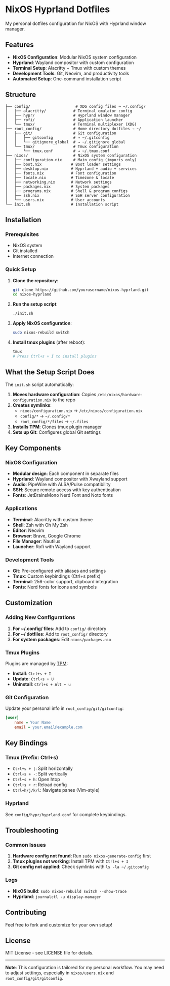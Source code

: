 # NixOS Hyprland Dotfiles

My personal dotfiles configuration for NixOS with Hyprland window manager.

## Features

- **NixOS Configuration**: Modular NixOS system configuration
- **Hyprland**: Wayland compositor with custom configuration
- **Terminal Setup**: Alacritty + Tmux with custom themes
- **Development Tools**: Git, Neovim, and productivity tools
- **Automated Setup**: One-command installation script

## Structure

```
├── config/                    # XDG config files → ~/.config/
│   ├── alacritty/            # Terminal emulator config
│   ├── hypr/                 # Hyprland window manager
│   ├── rofi/                 # Application launcher
│   └── tmux/                 # Terminal multiplexer (XDG)
├── root_config/              # Home directory dotfiles → ~/
│   ├── git/                  # Git configuration
│   │   ├── gitconfig         # → ~/.gitconfig
│   │   └── gitignore_global  # → ~/.gitignore_global
│   └── tmux/                 # Tmux configuration
│       └── tmux.conf         # → ~/.tmux.conf
├── nixos/                    # NixOS system configuration
│   ├── configuration.nix     # Main config (imports only)
│   ├── boot.nix             # Boot loader settings
│   ├── desktop.nix          # Hyprland + audio + services
│   ├── fonts.nix            # Font configuration
│   ├── locale.nix           # Timezone & locale
│   ├── networking.nix       # Network settings
│   ├── packages.nix         # System packages
│   ├── programs.nix         # Shell & program configs
│   ├── ssh.nix              # SSH server configuration
│   └── users.nix            # User accounts
└── init.sh                  # Installation script
```

## Installation

### Prerequisites

- NixOS system
- Git installed
- Internet connection

### Quick Setup

1. **Clone the repository**:
   ```bash
   git clone https://github.com/yourusername/nixos-hyprland.git
   cd nixos-hyprland
   ```

2. **Run the setup script**:
   ```bash
   ./init.sh
   ```

3. **Apply NixOS configuration**:
   ```bash
   sudo nixos-rebuild switch
   ```

4. **Install tmux plugins** (after reboot):
   ```bash
   tmux
   # Press Ctrl+s + I to install plugins
   ```

## What the Setup Script Does

The `init.sh` script automatically:

1. **Moves hardware configuration**: Copies `/etc/nixos/hardware-configuration.nix` to the repo
2. **Creates symlinks**:
   - `nixos/configuration.nix` → `/etc/nixos/configuration.nix`
   - `config/*` → `~/.config/*`
   - `root_config/*/files` → `~/.files`
3. **Installs TPM**: Clones tmux plugin manager
4. **Sets up Git**: Configures global Git settings

## Key Components

### NixOS Configuration

- **Modular design**: Each component in separate files
- **Hyprland**: Wayland compositor with Xwayland support
- **Audio**: PipeWire with ALSA/Pulse compatibility
- **SSH**: Secure remote access with key authentication
- **Fonts**: JetBrainsMono Nerd Font and Noto fonts

### Applications

- **Terminal**: Alacritty with custom theme
- **Shell**: Zsh with Oh My Zsh
- **Editor**: Neovim
- **Browser**: Brave, Google Chrome
- **File Manager**: Nautilus
- **Launcher**: Rofi with Wayland support

### Development Tools

- **Git**: Pre-configured with aliases and settings
- **Tmux**: Custom keybindings (Ctrl+s prefix)
- **Terminal**: 256-color support, clipboard integration
- **Fonts**: Nerd fonts for icons and symbols

## Customization

### Adding New Configurations

1. **For ~/.config/ files**: Add to `config/` directory
2. **For ~/ dotfiles**: Add to `root_config/` directory
3. **For system packages**: Edit `nixos/packages.nix`

### Tmux Plugins

Plugins are managed by [TPM](https://github.com/tmux-plugins/tpm):

- **Install**: `Ctrl+s + I`
- **Update**: `Ctrl+s + U`
- **Uninstall**: `Ctrl+s + Alt + u`

### Git Configuration

Update your personal info in `root_config/git/gitconfig`:

```ini
[user]
    name = Your Name
    email = your.email@example.com
```

## Key Bindings

### Tmux (Prefix: Ctrl+s)

- `Ctrl+s + |`: Split horizontally
- `Ctrl+s + -`: Split vertically
- `Ctrl+s + h`: Open htop
- `Ctrl+s + r`: Reload config
- `Ctrl+h/j/k/l`: Navigate panes (Vim-style)

### Hyprland

See `config/hypr/hyprland.conf` for complete keybindings.

## Troubleshooting

### Common Issues

1. **Hardware config not found**: Run `sudo nixos-generate-config` first
2. **Tmux plugins not working**: Install TPM with `Ctrl+s + I`
3. **Git config not applied**: Check symlinks with `ls -la ~/.gitconfig`

### Logs

- **NixOS build**: `sudo nixos-rebuild switch --show-trace`
- **Hyprland**: `journalctl -u display-manager`

## Contributing

Feel free to fork and customize for your own setup!

## License

MIT License - see LICENSE file for details.

---

**Note**: This configuration is tailored for my personal workflow. You may need to adjust settings, especially in `nixos/users.nix` and `root_config/git/gitconfig`.
